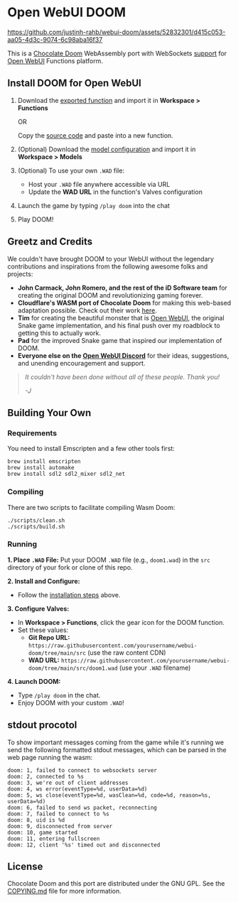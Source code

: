 # Open WebUI DOOM

https://github.com/justinh-rahb/webui-doom/assets/52832301/d415c053-aa05-4d3c-9074-6c98aba16f37

This is a [Chocolate Doom][1] WebAssembly port with WebSockets [support][4] for [Open WebUI](https://github.com/open-webui/open-webui) Functions platform.

## Install DOOM for Open WebUI

1. Download the [exported function](function-doom_pipeline.json) and import it in **Workspace > Functions**

   OR

   Copy the [source code](function_doom_pipeline.py) and paste into a new function.

2. (Optional) Download the [model configuration](model-DOOM_latest.json) and import it in **Workspace > Models**

3. (Optional) To use your own `.WAD` file:
   - Host your `.WAD` file anywhere accessible via URL
   - Update the **WAD URL** in the function's Valves configuration

4. Launch the game by typing `/play doom` into the chat

5. Play DOOM!

## Greetz and Credits

We couldn't have brought DOOM to your WebUI without the legendary contributions and inspirations from the following awesome folks and projects:

- **John Carmack, John Romero, and the rest of the iD Software team** for creating the original DOOM and revolutionizing gaming forever.
- **Cloudflare's WASM port of Chocolate Doom** for making this web-based adaptation possible. Check out their work [here](https://github.com/cloudflare/doom-wasm).
- **Tim** for creating the beautiful monster that is [Open WebUI](http://github.com/open-webui/open-webui), the original Snake game implementation, and his final push over my roadblock to getting this to actually work.
- **Pad** for the improved Snake game that inspired our implementation of DOOM.
- **Everyone else on the [Open WebUI Discord](https://discord.gg/5rJgQTnV4s)** for their ideas, suggestions, and unending encouragement and support.

> *It couldn't have been done without all of these people. Thank you!*
>
> *-J*

## Building Your Own

### Requirements

You need to install Emscripten and a few other tools first:

```
brew install emscripten
brew install automake
brew install sdl2 sdl2_mixer sdl2_net
```

### Compiling

There are two scripts to facilitate compiling Wasm Doom:

```
./scripts/clean.sh
./scripts/build.sh
```

### Running

**1. Place `.WAD` File:** Put your DOOM `.WAD` file (e.g., `doom1.wad`) in the `src` directory of your fork or clone of this repo.

**2. Install and Configure:**
   * Follow the [installation steps](#install-doom-for-open-webui) above.

**3. Configure Valves:**
   * In **Workspace > Functions**, click the gear icon for the DOOM function.
   * Set these values:
     - **Git Repo URL:** `https://raw.githubusercontent.com/yourusername/webui-doom/tree/main/src` (use the raw content CDN)
     - **WAD URL:** `https://raw.githubusercontent.com/yourusername/webui-doom/tree/main/src/doom1.wad` (use your `.WAD` filename)

**4. Launch DOOM:**
   * Type `/play doom` in the chat.
   * Enjoy DOOM with your custom `.WAD`!

## stdout procotol

To show important messages coming from the game while it's running we send the following formatted stdout messages, which can be parsed in the web page running the wasm:

```
doom: 1, failed to connect to websockets server
doom: 2, connected to %s
doom: 3, we're out of client addresses
doom: 4, ws error(eventType=%d, userData=%d)
doom: 5, ws close(eventType=%d, wasClean=%d, code=%d, reason=%s, userData=%d)
doom: 6, failed to send ws packet, reconnecting
doom: 7, failed to connect to %s
doom: 8, uid is %d
doom: 9, disconnected from server
doom: 10, game started
doom: 11, entering fullscreen
doom: 12, client '%s' timed out and disconnected
```

## License

Chocolate Doom and this port are distributed under the GNU GPL. See the [COPYING.md](COPYING.md) file for more information.

[1]: https://github.com/chocolate-doom/chocolate-doom
[2]: https://emscripten.org/
[3]: https://doomwiki.org/wiki/DOOM1.WAD
[4]: src/net_websockets.c
[5]: https://silentspacemarine.com
[6]: src/index.html
[7]: https://blog.cloudflare.com/doom-multiplayer-workers
[8]: https://github.com/cloudflare/doom-workers
[9]: src
